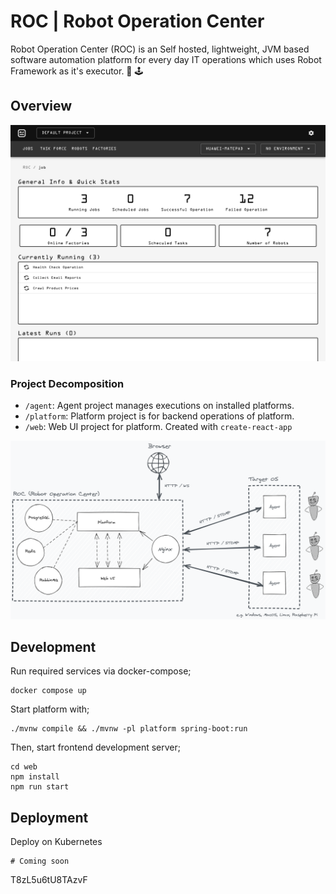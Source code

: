 # ROC | Robot Operation Center

Robot Operation Center (ROC) is an Self hosted, lightweight, JVM based software automation platform for every day IT
operations which uses Robot Framework as it's executor. 🤖 🕹

## Overview

![Screenshot 1](./docs/assets/screenshot-1.png)

### Project Decomposition

- `/agent`: Agent project manages executions on installed platforms.
- `/platform`: Platform project is for backend operations of platform.
- `/web`: Web UI project for platform. Created with `create-react-app`

![System Overview](./docs/assets/system-overview.png)

## Development

Run required services via docker-compose;

```
docker compose up
```

Start platform with;

```
./mvnw compile && ./mvnw -pl platform spring-boot:run
```

Then, start frontend development server;

```shell
cd web
npm install
npm run start
```

## Deployment

Deploy on Kubernetes

```shell
# Coming soon
```

T8zL5u6tU8TAzvF